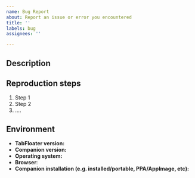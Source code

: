 ```yaml
---
name: Bug Report
about: Report an issue or error you encountered
title: ''
labels: bug
assignees: ''

---
```


## Description
[NOTE]: # ( Describe the problem below. What are you doing when the problem occurs? What would you expect to happen? What actually happens? )


## Reproduction steps
[NOTE]: # ( Provide an exact set of steps to reproduce this issue. Please be as detailed as you can. )
[NOTE]: # ( Start each step with "1." as you see below, it will be rendered as a numbered list. )
[TIP]:     # ( Provide a screenshot if you can. You can paste an image into this text box. )
 1. Step 1
 1. Step 2
 1. ....


## Environment
[NOTE]: # ( Provide information about your machine and environment. )
[NOTE]: # ( For "Companion installation", specify how you installed the Companion. E.g. for Windows: installer/portable, for Linux: AppImage/PPA )
 * **TabFloater version:** 
 * **Companion version:** 
 * **Operating system:**
 * **Browser**: 
 * **Companion installation (e.g. installed/portable, PPA/AppImage, etc):**
